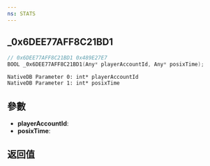 ```yaml
---
ns: STATS
---
```

## _0x6DEE77AFF8C21BD1

```c
// 0x6DEE77AFF8C21BD1 0x489E27E7
BOOL _0x6DEE77AFF8C21BD1(Any* playerAccountId, Any* posixTime);
```

```
NativeDB Parameter 0: int* playerAccountId
NativeDB Parameter 1: int* posixTime
```

## 參數
* **playerAccountId**: 
* **posixTime**: 

## 返回值

